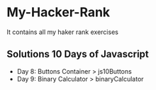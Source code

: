 # My-Hacker-Rank
It contains all my haker rank exercises

## Solutions 10 Days of Javascript

- Day 8: Buttons Container > js10Buttons
- Day 9: Binary Calculator > binaryCalculator
